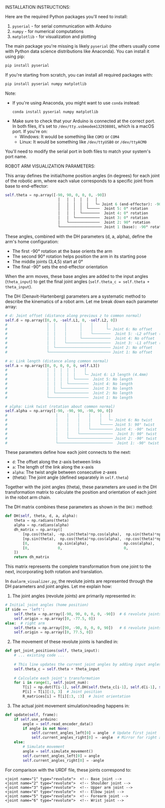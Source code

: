 INSTALLATION INSTRUCTIONS:

Here are the required Python packages you'll need to install:

1. `pyserial` - for serial communication with Arduino
2. `numpy` - for numerical computations
3. `matplotlib` - for visualization and plotting

The main package you're missing is likely `pyserial` (the others usually come with Python data science distributions like Anaconda). You can install it using pip:

```bash
pip install pyserial
```

If you're starting from scratch, you can install all required packages with:

```bash
pip install pyserial numpy matplotlib
```

Note: 
- If you're using Anaconda, you might want to use `conda` instead:
  ```
  conda install pyserial numpy matplotlib
  ```
- Make sure to check that your Arduino is connected at the correct port. In both files, it's set to `/dev/tty.usbmodem132938801`, which is a macOS port. If you're on:
  - Windows: It would be something like `COM3` or `COM4`
  - Linux: It would be something like `/dev/ttyUSB0` or `/dev/ttyACM0`

You'll need to modify the serial port in both files to match your system's port name.


ROBOT ARM VISUALIZATION PARAMETERS:


This array defines the initial/home position angles (in degrees) for each joint of the robotic arm, where each value corresponds to a specific joint from base to end-effector:

```python NIKO_armLR_visualizer.py
self.theta = np.array([-90, 90, 0, 0, 0, -90])
                        │   │  │  │  │   │
                        │   │  │  │  │   └─ Joint 6 (end-effector): -90° rotation
                        │   │  │  │  └─────  Joint 5: 0° rotation
                        │   │  │  └────────  Joint 4: 0° rotation
                        │   │  └───────────  Joint 3: 0° rotation
                        │   └──────────────  Joint 2: 90° rotation
                        └─────────────────── Joint 1 (base): -90° rotation
```

These angles, combined with the DH parameters (d, a, alpha), define the arm's home configuration:
- The first -90° rotation at the base orients the arm
- The second 90° rotation helps position the arm in its starting pose
- The middle joints (3,4,5) start at 0°
- The final -90° sets the end-effector orientation

When the arm moves, these base angles are added to the input angles (`theta_input`) to get the final joint angles (`self.theta_c = self.theta + theta_input`).




The DH (Denavit-Hartenberg) parameters are a systematic method to describe the kinematics of a robot arm. Let me break down each parameter array:

```python:dualarm_visualizer.py
# d: Joint offset (distance along previous z to common normal)
self.d = np.array([0, 0, -self.L1, 0, -self.L2, 0])
#                  │  │    │      │    │      │
#                  │  │    │      │    │      └─ Joint 6: No offset
#                  │  │    │      │    └────────  Joint 5: -L2 offset (28.05mm)
#                  │  │    │      └─────────────  Joint 4: No offset
#                  │  │    └────────────────────  Joint 3: -L1 offset (30.4mm)
#                  │  └───────────────────────── Joint 2: No offset
#                  └──────────────────────────── Joint 1: No offset

# a: Link length (distance along common normal)
self.a = np.array([0, 0, 0, 0, 0, self.L3])
#                  │  │  │  │  │    │
#                  │  │  │  │  │    └─ Joint 6: L3 length (4.4mm)
#                  │  │  │  │  └──────  Joint 5: No length
#                  │  │  │  └─────────  Joint 4: No length
#                  │  │  └────────────  Joint 3: No length
#                  │  └───────────────  Joint 2: No length
#                  └──────────────────  Joint 1: No length

# alpha: Link twist (rotation about common normal)
self.alpha = np.array([-90, -90, 90, -90, 90, 0])
#                      │    │    │    │    │   │
#                      │    │    │    │    │   └─ Joint 6: No twist
#                      │    │    │    │    └───── Joint 5: 90° twist
#                      │    │    │    └────────── Joint 4: -90° twist
#                      │    │    └───────────────  Joint 3: 90° twist
#                      │    └──────────────────── Joint 2: -90° twist
#                      └─────────────────────────  Joint 1: -90° twist
```

These parameters define how each joint connects to the next:
- `d`: The offset along the z-axis between links
- `a`: The length of the link along the x-axis
- `alpha`: The twist angle between consecutive z-axes
- (theta): The joint angle (defined separately in `self.theta`)

Together with the joint angles (theta), these parameters are used in the DH transformation matrix to calculate the position and orientation of each joint in the robot arm chain.

The DH matrix combines these parameters as shown in the `DH()` method:
```python
def DH(self, theta, d, a, alpha):
    theta = np.radians(theta)
    alpha = np.radians(alpha)
    dh_matrix = np.array([
        [np.cos(theta), -np.sin(theta)*np.cos(alpha),  np.sin(theta)*np.sin(alpha), a*np.cos(theta)],
        [np.sin(theta),  np.cos(theta)*np.cos(alpha), -np.cos(theta)*np.sin(alpha), a*np.sin(theta)],
        [0,             np.sin(alpha),                np.cos(alpha),                d              ],
        [0,             0,                            0,                            1              ]
    ])
    return dh_matrix
```

This matrix represents the complete transformation from one joint to the next, incorporating both rotation and translation.



In `dualarm_visualizer.py`, the revolute joints are represented through the DH parameters and joint angles. Let me explain how:

1. The joint angles (revolute joints) are primarily represented in:

````python:dualarm_visualizer.py
# Initial joint angles (home position)
if side == 'left':
    self.theta = np.array([-90, 90, 0, 0, 0, -90])  # 6 revolute joints
    self.origin = np.array([0, -77.5, 0])
else:  # right arm
    self.theta = np.array([90, -90, 0, 0, 0, 90])   # 6 revolute joints
    self.origin = np.array([0, 77.5, 0])
````

2. The movement of these revolute joints is handled in:

````python:dualarm_visualizer.py
def get_joint_positions(self, theta_input):
    # ... existing code ...
    
    # This line updates the current joint angles by adding input angles
    self.theta_c = self.theta + theta_input
    
    # Calculate each joint's transformation
    for i in range(1, self.joint_num):
        T[i] = np.dot(T[i-1], self.DH(self.theta_c[i-1], self.d[i-1], self.a[i-1], self.alpha[i-1]))
        P[i] = T[i][:3, 3]  # Joint position
        R_matrices[i] = T[i][:3, :3]  # Joint orientation
````

3. The actual joint movement simulation/reading happens in:

````python:dualarm_visualizer.py
def update(self, frame):
    if self.use_arduino:
        angle = self.read_encoder_data()
        if angle is not None:
            self.current_angles_left[0] = angle  # Update first joint
            self.current_angles_right[0] = -angle  # Mirror for right arm
    else:
        # Simulate movement
        angle = self.simulate_movement()
        self.current_angles_left[0] = angle
        self.current_angles_right[0] = -angle
````

For comparison with the URDF file, these joints correspond to:
```xml:humanoid.urdf
<joint name="1" type="revolute">  <!-- Base joint -->
<joint name="2" type="revolute">  <!-- Shoulder joint -->
<joint name="3" type="revolute">  <!-- Upper arm joint -->
<joint name="4" type="revolute">  <!-- Elbow joint -->
<joint name="5" type="revolute">  <!-- Forearm joint -->
<joint name="6" type="revolute">  <!-- Wrist joint -->
```
